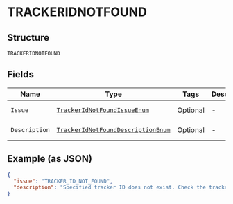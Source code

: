 
# TRACKERIDNOTFOUND

## Structure

`TRACKERIDNOTFOUND`

## Fields

| Name | Type | Tags | Description | Getter | Setter |
|  --- | --- | --- | --- | --- | --- |
| `Issue` | [`TrackerIdNotFoundIssueEnum`](../../doc/models/tracker-id-not-found-issue-enum.md) | Optional | - | TrackerIdNotFoundIssueEnum getIssue() | setIssue(TrackerIdNotFoundIssueEnum issue) |
| `Description` | [`TrackerIdNotFoundDescriptionEnum`](../../doc/models/tracker-id-not-found-description-enum.md) | Optional | - | TrackerIdNotFoundDescriptionEnum getDescription() | setDescription(TrackerIdNotFoundDescriptionEnum description) |

## Example (as JSON)

```json
{
  "issue": "TRACKER_ID_NOT_FOUND",
  "description": "Specified tracker ID does not exist. Check the tracker ID and try again."
}
```

